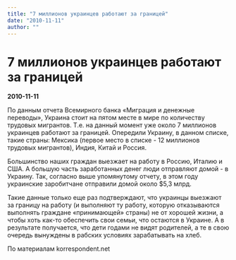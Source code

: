 ```yaml
---
title: "7 миллионов украинцев работают за границей"
date: "2010-11-11"
author: ""
---
```


# 7 миллионов украинцев работают за границей

**2010-11-11** 

По данным отчета Всемирного банка «Миграция и денежные переводы», Украина стоит на пятом месте в мире по количеству трудовых мигрантов. Т.е. на данный момент уже около 7 миллионов украинцев работают за границей. Опередили Украину, в данном списке, такие страны: Мексика (первое место в списке - 12 миллионов трудовых мигрантов), Индия, Китай и Россия.

Большинство наших граждан выезжает на работу в Россию, Италию и США. А большую часть заработанных денег люди отправляют домой - в Украину. Так, согласно выше упомянутому отчету, в этом году украинские заробитчане отправили домой около $5,3 млрд.

Такие данные только еще раз подтверждают, что украинцы выезжают за границу на работу (и выполняют ту работу, которую отказываются выполнять граждане «принимающей» страны) не от хорошей жизни, а чтобы хоть как-то обеспечить свои семьи, что остаются в Украине. А в результате получается, что дети годами не видят родителей, а те в свою очередь вынуждены в рабских условиях зарабатывать на хлеб.

По материалам korrespondent.net